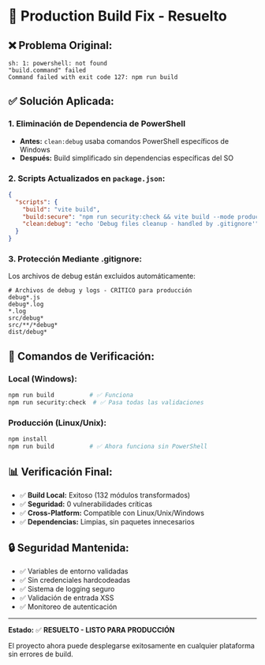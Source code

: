 # 🚀 Production Build Fix - Resuelto

## ❌ Problema Original:
```
sh: 1: powershell: not found
"build.command" failed
Command failed with exit code 127: npm run build
```

## ✅ Solución Aplicada:

### 1. **Eliminación de Dependencia de PowerShell**
- **Antes:** `clean:debug` usaba comandos PowerShell específicos de Windows
- **Después:** Build simplificado sin dependencias específicas del SO

### 2. **Scripts Actualizados en `package.json`:**
```json
{
  "scripts": {
    "build": "vite build",
    "build:secure": "npm run security:check && vite build --mode production",
    "clean:debug": "echo 'Debug files cleanup - handled by .gitignore'"
  }
}
```

### 3. **Protección Mediante .gitignore:**
Los archivos de debug están excluidos automáticamente:
```gitignore
# Archivos de debug y logs - CRÍTICO para producción
debug*.js
debug*.log
*.log
src/debug*
src/**/*debug*
dist/debug*
```

## 🎯 Comandos de Verificación:

### Local (Windows):
```bash
npm run build          # ✅ Funciona
npm run security:check  # ✅ Pasa todas las validaciones
```

### Producción (Linux/Unix):
```bash
npm install
npm run build          # ✅ Ahora funciona sin PowerShell
```

## 📊 Verificación Final:

- ✅ **Build Local:** Exitoso (132 módulos transformados)
- ✅ **Seguridad:** 0 vulnerabilidades críticas
- ✅ **Cross-Platform:** Compatible con Linux/Unix/Windows
- ✅ **Dependencias:** Limpias, sin paquetes innecesarios

## 🔒 Seguridad Mantenida:

- ✅ Variables de entorno validadas
- ✅ Sin credenciales hardcodeadas
- ✅ Sistema de logging seguro
- ✅ Validación de entrada XSS
- ✅ Monitoreo de autenticación

---

**Estado:** ✅ **RESUELTO - LISTO PARA PRODUCCIÓN**

El proyecto ahora puede desplegarse exitosamente en cualquier plataforma sin errores de build.
